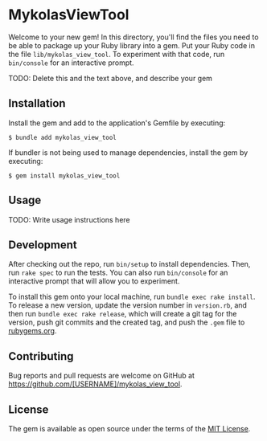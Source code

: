 # MykolasViewTool

Welcome to your new gem! In this directory, you'll find the files you need to be able to package up your Ruby library into a gem. Put your Ruby code in the file `lib/mykolas_view_tool`. To experiment with that code, run `bin/console` for an interactive prompt.

TODO: Delete this and the text above, and describe your gem

## Installation

Install the gem and add to the application's Gemfile by executing:

    $ bundle add mykolas_view_tool

If bundler is not being used to manage dependencies, install the gem by executing:

    $ gem install mykolas_view_tool

## Usage

TODO: Write usage instructions here

## Development

After checking out the repo, run `bin/setup` to install dependencies. Then, run `rake spec` to run the tests. You can also run `bin/console` for an interactive prompt that will allow you to experiment.

To install this gem onto your local machine, run `bundle exec rake install`. To release a new version, update the version number in `version.rb`, and then run `bundle exec rake release`, which will create a git tag for the version, push git commits and the created tag, and push the `.gem` file to [rubygems.org](https://rubygems.org).

## Contributing

Bug reports and pull requests are welcome on GitHub at https://github.com/[USERNAME]/mykolas_view_tool.

## License

The gem is available as open source under the terms of the [MIT License](https://opensource.org/licenses/MIT).
